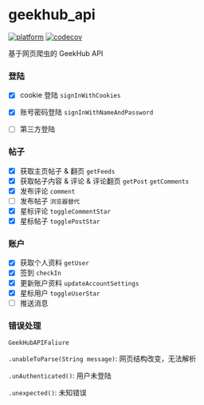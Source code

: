 # geekhub_api
[![platform](https://img.shields.io/badge/platform-flutter|dart%20vm-2fbaf8.svg?style=flat-square)](https://github.com/karanokk/geekhub_api)
[![codecov](https://img.shields.io/codecov/c/github/karanokk/geekhub_api?color=f01f7a&logo=codecov&style=flat-square&token=I0Y071QU0G)](https://codecov.io/gh/karanokk/geekhub_api)

基于网页爬虫的 GeekHub API

### 登陆

- [x] cookie 登陆 
    `signInWithCookies`

- [x] 账号密码登陆
    `signInWithNameAndPassword`
- [ ] 第三方登陆

### 帖子

- [x] 获取主页帖子 & 翻页
    `getFeeds`
- [x] 获取帖子内容 & 评论 & 评论翻页
    `getPost`
    `getComments`
- [x] 发布评论
    `comment`
- [ ] 发布帖子
    `浏览器替代`
- [x] 星标评论
    `toggleCommentStar`
- [x] 星标帖子
    `togglePostStar`

### 账户

- [x] 获取个人资料
    `getUser`
- [x] 签到
    `checkIn`
- [x] 更新账户资料
    `updateAccountSettings`
- [x] 星标用户
    `toggleUserStar`
- [ ] 推送消息

### 错误处理
`GeekHubAPIFaliure`

`.unableToParse(String message)`: 网页结构改变，无法解析

`.unAuthenticated()`: 用户未登陆

`.unexpected()`: 未知错误